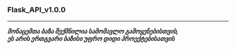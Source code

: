 ### Flask_API_v1.0.0

----

***მონაცემთა  ბაზა შექმნილია სამომავლო გამოყენებისთვის, <br>
ეს არის ერთგვარი ბაზისი უფრო დიდი პროექტებისათვის***
